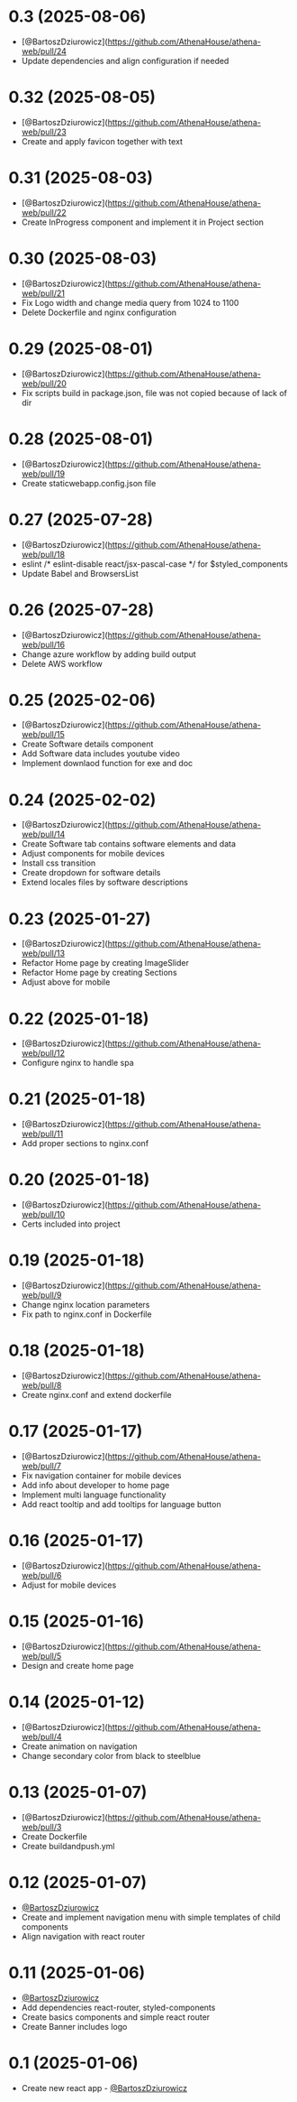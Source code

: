 0.3 (2025-08-06)
===============
* [@BartoszDziurowicz](https://github.com/AthenaHouse/athena-web/pull/24
* Update dependencies and align configuration if needed

0.32 (2025-08-05)
===============
* [@BartoszDziurowicz](https://github.com/AthenaHouse/athena-web/pull/23
* Create and apply favicon together with text

0.31 (2025-08-03)
===============
* [@BartoszDziurowicz](https://github.com/AthenaHouse/athena-web/pull/22
* Create InProgress component and implement it in Project section

0.30 (2025-08-03)
===============
* [@BartoszDziurowicz](https://github.com/AthenaHouse/athena-web/pull/21
* Fix Logo width and change media query from 1024 to 1100
* Delete Dockerfile and nginx configuration

0.29 (2025-08-01)
===============
* [@BartoszDziurowicz](https://github.com/AthenaHouse/athena-web/pull/20
* Fix scripts build in package.json, file was not copied because of lack of dir

0.28 (2025-08-01)
===============
* [@BartoszDziurowicz](https://github.com/AthenaHouse/athena-web/pull/19
* Create staticwebapp.config.json file

0.27 (2025-07-28)
===============
* [@BartoszDziurowicz](https://github.com/AthenaHouse/athena-web/pull/18
* eslint /* eslint-disable react/jsx-pascal-case */ for $styled_components
* Update Babel and BrowsersList

0.26 (2025-07-28)
===============
* [@BartoszDziurowicz](https://github.com/AthenaHouse/athena-web/pull/16
* Change azure workflow by adding build output
* Delete AWS workflow

0.25 (2025-02-06)
===============
* [@BartoszDziurowicz](https://github.com/AthenaHouse/athena-web/pull/15
* Create Software details component
* Add Software data includes youtube video
* Implement downlaod function for exe and doc

0.24 (2025-02-02)
===============
* [@BartoszDziurowicz](https://github.com/AthenaHouse/athena-web/pull/14
* Create Software tab contains software elements and data
* Adjust components for mobile devices
* Install css transition
* Create dropdown for software details
* Extend locales files by software descriptions

0.23 (2025-01-27)
===============
* [@BartoszDziurowicz](https://github.com/AthenaHouse/athena-web/pull/13
* Refactor Home page by creating ImageSlider
* Refactor Home page by creating Sections
* Adjust above for mobile

0.22 (2025-01-18)
===============
* [@BartoszDziurowicz](https://github.com/AthenaHouse/athena-web/pull/12
* Configure nginx to handle spa

0.21 (2025-01-18)
===============
* [@BartoszDziurowicz](https://github.com/AthenaHouse/athena-web/pull/11
* Add proper sections to nginx.conf

0.20 (2025-01-18)
===============
* [@BartoszDziurowicz](https://github.com/AthenaHouse/athena-web/pull/10
* Certs included into project

0.19 (2025-01-18)
===============
* [@BartoszDziurowicz](https://github.com/AthenaHouse/athena-web/pull/9
* Change nginx location parameters
* Fix path to nginx.conf in Dockerfile

0.18 (2025-01-18)
===============
* [@BartoszDziurowicz](https://github.com/AthenaHouse/athena-web/pull/8
* Create nginx.conf and extend dockerfile

0.17 (2025-01-17)
===============
* [@BartoszDziurowicz](https://github.com/AthenaHouse/athena-web/pull/7
* Fix navigation container for mobile devices
* Add info about developer to home page
* Implement multi language functionality
* Add react tooltip and add tooltips for language button

0.16 (2025-01-17)
===============
* [@BartoszDziurowicz](https://github.com/AthenaHouse/athena-web/pull/6
* Adjust for mobile devices

0.15 (2025-01-16)
===============
* [@BartoszDziurowicz](https://github.com/AthenaHouse/athena-web/pull/5
* Design and create home page

0.14 (2025-01-12)
===============
* [@BartoszDziurowicz](https://github.com/AthenaHouse/athena-web/pull/4
* Create animation on navigation
* Change secondary color from black to steelblue

0.13 (2025-01-07)
===============
* [@BartoszDziurowicz](https://github.com/AthenaHouse/athena-web/pull/3
* Create Dockerfile
* Create buildandpush.yml

0.12 (2025-01-07)
===============
* [@BartoszDziurowicz](https://github.com/AthenaHouse/athena-web/pull/2)
* Create and implement navigation menu with simple templates of child components
* Align navigation with react router

0.11 (2025-01-06)
===============
* [@BartoszDziurowicz](https://github.com/AthenaHouse/athena-web/pull/1)
* Add dependencies react-router, styled-components
* Create basics components and simple react router
* Create Banner includes logo

0.1 (2025-01-06)
===============
* Create new react app - [@BartoszDziurowicz](https://github.com/AthenaHouse/athena-web)